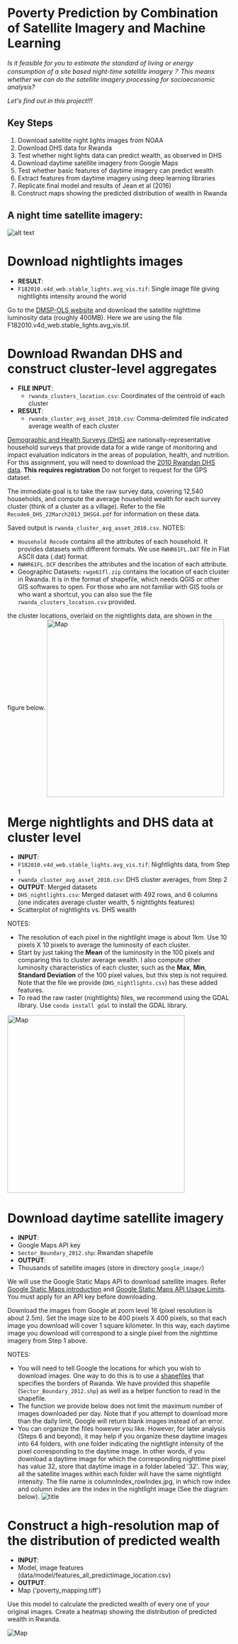 # Poverty Prediction by Combination of Satellite Imagery and Machine Learning
*Is it feasible for you to estimate the standard of living or energy consumption of a site based night-time satellite imagery？ This means whether we can do the satellite imagery processing for socioeconomic analysis?*

*Let's find out in this project!!!*


Key Steps
-------
1. Download satellite night lights images from NOAA
2. Download DHS data for Rwanda
3. Test whether night lights data can predict wealth, as observed in DHS
4. Download daytime satellite imagery from Google Maps
5. Test whether basic features of daytime imagery can predict wealth
6. Extract features from daytime imagery using deep learning libraries
7. Replicate final model and results of Jean et al (2016)
8. Construct maps showing the predicted distribution of wealth in Rwanda

A night time satellite imagery:
-----

![alt text][logo]

[logo]: https://eoimages.gsfc.nasa.gov/images/imagerecords/55000/55167/earth_lights_lrg.jpg "night time satellite imagery"


# Download nightlights images

- **RESULT**: 
 - `F182010.v4d_web.stable_lights.avg_vis.tif`: Single image file giving nightlights intensity around the world

Go to the [DMSP-OLS website](https://ngdc.noaa.gov/eog/dmsp/downloadV4composites.html) and download the satellite nighttime luminosity data (roughly 400MB). Here we are using the file F182010.v4d_web.stable_lights.avg_vis.tif.

# Download Rwandan DHS and construct cluster-level aggregates

- **FILE INPUT**: 
  - `rwanda_clusters_location.csv`: Coordinates of the centroid of each cluster
- **RESULT**: 
  - `rwanda_cluster_avg_asset_2010.csv`: Comma-delimited file indicated average wealth of each cluster 

[Demographic and Health Surveys (DHS)](http://dhsprogram.com/What-We-Do/Survey-Types/DHS.cfm) are nationally-representative household surveys that provide data for a wide range of monitoring and impact evaluation indicators in the areas of population, health, and nutrition. For this assignment, you will need to download the [2010 Rwandan DHS data](http://dhsprogram.com/what-we-do/survey/survey-display-364.cfm). **This requires registration** Do not forget to request for the GPS dataset. 

The immediate goal is to take the raw survey data, covering 12,540 households, and compute the average household wealth for each survey cluster (think of a cluster as a village). Refer to the file `Recode6_DHS_22March2013_DHSG4.pdf` for information on these data.

Saved output is `rwanda_cluster_avg_asset_2010.csv`.
NOTES:
- `Household Recode` contains all the attributes of each household. It provides datasets with different formats. We use `RWHR61FL.DAT` file in Flat ASCII data (.dat) format.
- `RWHR61FL.DCF` describes the attributes and the location of each attribute.
- Geographic Datasets: `rwge61fl.zip` contains the location of each cluster in Rwanda. It is in the format of shapefile, which needs QGIS or other GIS softwares to open. For those who are not familiar with GIS tools or who want a shortcut, you can also sue the file `rwanda_clusters_location.csv` provided.

the cluster locations, overlaid on the nightlights data, are shown in the figure below.
<img align="center" src="figure/map1.png" alt="Map" style="width: 400px;center;"/>

# Merge nightlights and DHS data at cluster level
- **INPUT**: 
 - `F182010.v4d_web.stable_lights.avg_vis.tif`: Nightlights data, from Step 1
 - `rwanda_cluster_avg_asset_2010.csv`: DHS cluster averages, from Step 2
- **OUTPUT**: Merged datasets
 - `DHS_nightlights.csv`: Merged dataset with 492 rows, and 6 columns (one indicates average cluster wealth, 5 nightlights features)
 - Scatterplot of nightlights vs. DHS wealth
 
 NOTES:
 - The resolution of each pixel in the nightlight image is about 1km. Use 10 pixels X 10 pixels to average the luminosity of each cluster.
 - Start by just taking the **Mean** of the luminosity in the 100 pixels and comparing this to cluster average wealth. I also compute other luminosity characteristics of each cluster, such as the **Max**, **Min**, **Standard Deviation** of the 100 pixel values, but this step is not required. Note that the file we provide (`DHS_nightlights.csv`) has these added features.
 - To read the raw raster (nightlights) files, we recommend using the GDAL library. Use `conda install gdal` to install the GDAL library.

<img src="figure/scatter2.png" alt="Map" style="width: 400px;"/>
 
# Download daytime satellite imagery 
- **INPUT**: 
 - Google Maps API key
 - `Sector_Boundary_2012.shp`: Rwandan shapefile
- **OUTPUT**: 
 - Thousands of satellite images (store in directory `google_image/`)

We will use the Google Static Maps API to download satellite images. Refer [Google Static Maps introduction](https://developers.google.com/maps/documentation/static-maps/intro) and [Google Static Maps API Usage Limits](https://developers.google.com/maps/documentation/static-maps/usage-limits). You must apply for an API key before downloading. 

Download the images from Google at zoom level 16 (pixel resolution is about 2.5m). Set the image size to be 400 pixels X 400 pixels, so that each image you download will cover 1 square kilometer. In this way, each daytime image you download will correspond to a single pixel from the nighttime imagery from Step 1 above.

NOTES:
 - You will need to tell Google the locations for which you wish to download images. One way to do this is to use a [shapefiles](https://en.wikipedia.org/wiki/Shapefile) that specifies the borders of Rwanda. We have provided this shapefile (`Sector_Boundary_2012.shp`) as well as a helper function to read in the shapefile.
 - The function we provide below does not limit the maximum number of images downloaded per day. Note that if you attempt to  download more than the daily limit, Google will return blank images instead of an error.
 - You can organize the files however you like. However, for later analysis (Steps 6 and beyond), it may help if you organize these daytime images into 64 folders, with one folder indicating the nightlight intensity of the pixel corresponding to the daytime image. In other words, if you download a daytime image for which the corresponding nighttime pixel has value 32, store that daytime image in a folder labeled '32'. This way, all the satellite images within each folder will have the same nightlight intensity. The file name is columnIndex_rowIndex.jpg, in which row index and column index are the index in the nightlight image (See the diagram below).
 ![title](figure/data_description.png)

# Construct a high-resolution map of the distribution of predicted wealth
- **INPUT**: 
 - Model, image features (data/model/features_all_predictimage_location.csv)
- **OUTPUT**: 
 - Map ('poverty_mapping.tiff')
 
Use this model to calculate the predicted wealth of every one of your original images. Create a heatmap showing the distribution of predicted wealth in Rwanda.

<img align="center" src="figure/pmap.png" alt="Map"/>
